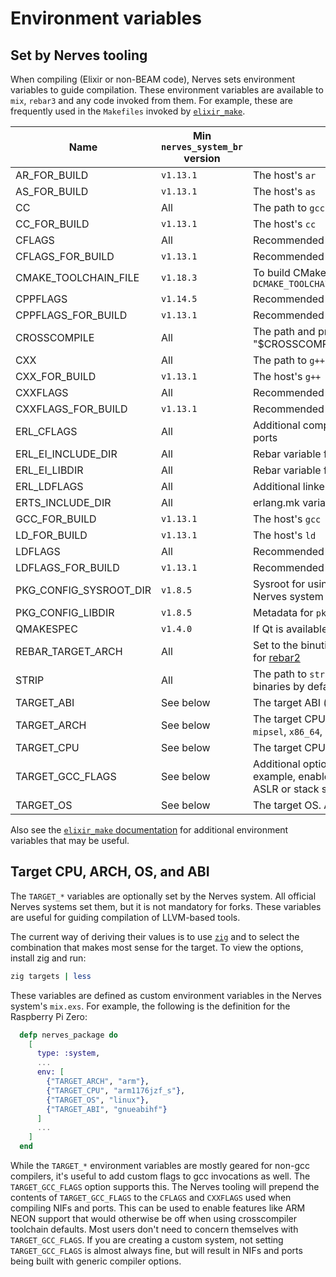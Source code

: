 # Environment variables

## Set by Nerves tooling

When compiling (Elixir or non-BEAM code), Nerves sets environment variables to
guide compilation. These environment variables are available to `mix`, `rebar3`
and any code invoked from them. For example, these are frequently used in the
`Makefiles` invoked by [`elixir_make`](https://hex.pm/packages/elixir_make).

Name                   | Min `nerves_system_br` version | Description
---------------------- | ------------------------------ | -----------
AR_FOR_BUILD           | `v1.13.1`                      | The host's `ar`
AS_FOR_BUILD           | `v1.13.1`                      | The host's `as`
CC                     | All                            | The path to `gcc` for crosscompiling to the target
CC_FOR_BUILD           | `v1.13.1`                      | The host's `cc`
CFLAGS                 | All                            | Recommended C compilation flags
CFLAGS_FOR_BUILD       | `v1.13.1`                      | Recommended C compiler flags for the host
CMAKE_TOOLCHAIN_FILE   | `v1.18.3`                      | To build CMake projects, configure CMake with `-DCMAKE_TOOLCHAIN_FILE="$(CMAKE_TOOLCHAIN_FILE)"`
CPPFLAGS               | `v1.14.5`                      | Recommended C preprocessor flags
CPPFLAGS_FOR_BUILD     | `v1.13.1`                      | Recommended C preprocessor flags for the host
CROSSCOMPILE           | All                            | The path and prefix for the crosscompilers (e.g., "$CROSSCOMPILE-gcc" is the path to gcc)
CXX                    | All                            | The path to `g++` for crosscompiling to the target
CXX_FOR_BUILD          | `v1.13.1`                      | The host's `g++`
CXXFLAGS               | All                            | Recommended C++ compilation flags
CXXFLAGS_FOR_BUILD     | `v1.13.1`                      | Recommended C++ compiler flags for the host
ERL_CFLAGS             | All                            | Additional compilation flags for Erlang NIFs and ports
ERL_EI_INCLUDE_DIR     | All                            | Rebar variable for finding erl interface include files
ERL_EI_LIBDIR          | All                            | Rebar variable for finding erl interface libraries
ERL_LDFLAGS            | All                            | Additional linker flags for Erlang NIFs and ports
ERTS_INCLUDE_DIR       | All                            | erlang.mk variable for finding erts include files
GCC_FOR_BUILD          | `v1.13.1`                      | The host's `gcc`
LD_FOR_BUILD           | `v1.13.1`                      | The host's `ld`
LDFLAGS                | All                            | Recommended linker flags
LDFLAGS_FOR_BUILD      | `v1.13.1`                      | Recommended linker flags for the host
PKG_CONFIG_SYSROOT_DIR | `v1.8.5`                       | Sysroot for using `pkg-config` to find libraries in the Nerves system
PKG_CONFIG_LIBDIR      | `v1.8.5`                       | Metadata for `pkg-config` on the target
QMAKESPEC              | `v1.4.0`                       | If Qt is available, this points to the spec file
REBAR_TARGET_ARCH      | All                            | Set to the binutils prefix (e.g., `arm-linux-gnueabi`) for [rebar2](https://github.com/rebar/rebar)
STRIP                  | All                            | The path to `strip` for target binaries (Nerves strips binaries by default)
TARGET_ABI             | See below                      | The target ABI (e.g., `gnueabihf`, `musl`)
TARGET_ARCH            | See below                      | The target CPU architecture (e.g., `arm`, `aarch64`, `mipsel`, `x86_64`, `riscv64`)
TARGET_CPU             | See below                      | The target CPU (e.g., `cortex_a7`)
TARGET_GCC_FLAGS       | See below                      | Additional options to be passed to `gcc`. For example, enable CPU-specific features or force ASLR or stack smash protections
TARGET_OS              | See below                      | The target OS. Always `linux` for Nerves.

Also see the [`elixir_make`
documentation](https://hexdocs.pm/elixir_make/Mix.Tasks.Compile.ElixirMake.html#module-default-environment-variables)
for additional environment variables that may be useful.

## Target CPU, ARCH, OS, and ABI

The `TARGET_*` variables are optionally set by the Nerves system. All official
Nerves systems set them, but it is not mandatory for forks. These variables are
useful for guiding compilation of LLVM-based tools.

The current way of deriving their values is to use [`zig`](https://ziglang.org/)
and to select the combination that makes most sense for the target. To view the
options, install zig and run:

```sh
zig targets | less
```

These variables are defined as custom environment variables in the Nerves
system's `mix.exs`.  For example, the following is the definition for the
Raspberry Pi Zero:

```elixir
  defp nerves_package do
    [
      type: :system,
      ...
      env: [
        {"TARGET_ARCH", "arm"},
        {"TARGET_CPU", "arm1176jzf_s"},
        {"TARGET_OS", "linux"},
        {"TARGET_ABI", "gnueabihf"}
      ]
      ...
    ]
  end
```

While the `TARGET_*` environment variables are mostly geared for non-gcc
compilers, it's useful to add custom flags to gcc invocations as well. The
`TARGET_GCC_FLAGS` option supports this. The Nerves tooling will prepend the
contents of `TARGET_GCC_FLAGS` to the `CFLAGS` and `CXXFLAGS` used when
compiling NIFs and ports. This can be used to enable features like ARM NEON
support that would otherwise be off when using crosscompiler toolchain defaults.
Most users don't need to concern themselves with `TARGET_GCC_FLAGS`. If you are
creating a custom system, not setting `TARGET_GCC_FLAGS` is almost always fine,
but will result in NIFs and ports being built with generic compiler options.

